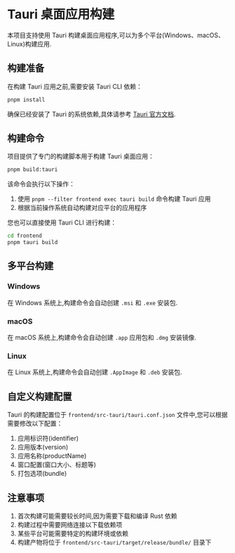 # Tauri 桌面应用构建

本项目支持使用 Tauri 构建桌面应用程序,可以为多个平台(Windows、macOS、Linux)构建应用.

## 构建准备

在构建 Tauri 应用之前,需要安装 Tauri CLI 依赖：

```bash
pnpm install
```

确保已经安装了 Tauri 的系统依赖,具体请参考 [Tauri 官方文档](https://tauri.app/v1/guides/getting-started/prerequisites/).

## 构建命令

项目提供了专门的构建脚本用于构建 Tauri 桌面应用：

```bash
pnpm build:tauri
```

该命令会执行以下操作：

1. 使用 `pnpm --filter frontend exec tauri build` 命令构建 Tauri 应用
2. 根据当前操作系统自动构建对应平台的应用程序

您也可以直接使用 Tauri CLI 进行构建：

```bash
cd frontend
pnpm tauri build
```

## 多平台构建

### Windows

在 Windows 系统上,构建命令会自动创建 `.msi` 和 `.exe` 安装包.

### macOS

在 macOS 系统上,构建命令会自动创建 `.app` 应用包和 `.dmg` 安装镜像.

### Linux

在 Linux 系统上,构建命令会自动创建 `.AppImage` 和 `.deb` 安装包.

## 自定义构建配置

Tauri 的构建配置位于 `frontend/src-tauri/tauri.conf.json` 文件中,您可以根据需要修改以下配置：

1. 应用标识符(identifier)
2. 应用版本(version)
3. 应用名称(productName)
4. 窗口配置(窗口大小、标题等)
5. 打包选项(bundle)

## 注意事项

1. 首次构建可能需要较长时间,因为需要下载和编译 Rust 依赖
2. 构建过程中需要网络连接以下载依赖项
3. 某些平台可能需要特定的构建环境或依赖
4. 构建产物将位于 `frontend/src-tauri/target/release/bundle/` 目录下
